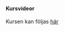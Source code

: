 #### Kursvideor

Kursen kan följas [här](https://www.youtube.com/watch?v=ZOQWCBJSm8g&list=PLKtP9l5q3ce-kBGV_-kmGIdbJYGgZ2_TW)
